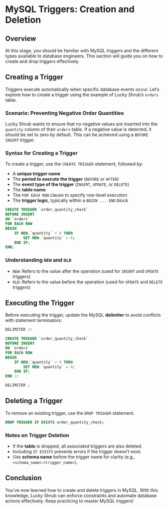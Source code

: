 # MySQL Triggers: Creation and Deletion

## Overview
At this stage, you should be familiar with MySQL triggers and the different types available to database engineers. This section will guide you on how to create and drop triggers effectively.

## **Creating a Trigger**

Triggers execute automatically when specific database events occur. Let’s explore how to create a trigger using the example of Lucky Shrub’s `orders` table.

### **Scenario: Preventing Negative Order Quantities**

Lucky Shrub wants to ensure that no negative values are inserted into the `quantity` column of their `orders` table. If a negative value is detected, it should be set to zero by default. This can be achieved using a `BEFORE INSERT` trigger.

### **Syntax for Creating a Trigger**

To create a trigger, use the `CREATE TRIGGER` statement, followed by:

  + A **unique trigger name**
  + The **period to execute the trigger** (`BEFORE` or `AFTER`)
  + The **event type of the trigger** (`INSERT`, `UPDATE`, or `DELETE`)
  + The **table name**
  + The `FOR EACH ROW` clause to specify row-level execution
  + The **trigger logic**, typically within a `BEGIN ... END` block

```sql
CREATE TRIGGER `order_quantity_check`
BEFORE INSERT
ON `orders`
FOR EACH ROW
BEGIN
    IF NEW.`quantity` < 0 THEN
        SET NEW.`quantity` = 0;
    END IF;
END;
```

### **Understanding `NEW` and `OLD`**

  + `NEW`: Refers to the value after the operation (used for `INSERT` and `UPDATE` triggers)
  + `OLD`: Refers to the value before the operation (used for `UPDATE` and `DELETE` triggers)

## **Executing the Trigger**

Before executing the trigger, update the MySQL **delimiter** to avoid conflicts with statement terminators:

```sql
DELIMITER //

CREATE TRIGGER `order_quantity_check`
BEFORE INSERT
ON `orders`
FOR EACH ROW
BEGIN
    IF NEW.`quantity` < 0 THEN
        SET NEW.`quantity` = 0;
    END IF;
END //

DELIMITER ;
```

## **Deleting a Trigger**

To remove an existing trigger, use the `DROP TRIGGER` statement. 

```sql
DROP TRIGGER IF EXISTS order_quantity_check;
```

### **Notes on Trigger Deletion**

  + If the **table** is dropped, all associated triggers are also deleted.
  + Including `IF EXISTS` prevents errors if the trigger doesn’t exist.
  + Use **schema name** before the trigger name for clarity (e.g., `<schema_name>`.`<trigger_name>`).

## **Conclusion**

You’ve now learned how to create and delete triggers in MySQL. With this knowledge, Lucky Shrub can enforce constraints and automate database actions effectively. Keep practicing to master MySQL triggers!

